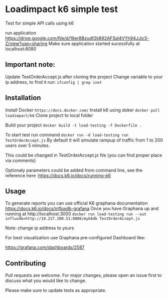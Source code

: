 # Loadimpact k6 simple test

Test for simple API calls using k6 

run application https://drive.google.com/file/d/16er8Bzudf2k892AFSal4VYh94JJic5-Z/view?usp=sharing 
Make sure application started sucessfully at localhost:8080

## Important note: 
Update TestOrderAccept.js after cloning the project
Change <url> variable to your ip address, to find it run:
```ifconfig | grep inet```


## Installation
Install Docker 
```https://docs.docker.com/```
Install k6 using doker 
```docker pull loadimpact/k6```
Clone project to local folder

Build your project
```docker build -t load-testing -f Dockerfile .```

To start test run command
```docker run -d load-testing run TestOrderAccept.js```
By default it will simulate rampup of traffic from 1 to 200 users over 5 minutes.

This could be changed in TestOrderAccept.js file (you can find proper place via comments)

Optionaly parameters could be added from command line, see the reference here :https://docs.k6.io/docs/running-k6

## Usage
To generate reports you can use official K6 graphana documentation https://docs.k6.io/docs/influxdb-grafana
Once you have Graphana up and running at  http://localhost:3000
```docker run load-testing run --out influxdb=http://10.227.200.51:8086/myk6db TestOrderAccept.js```

Note: change ip address to yours

For best visualization use Graphana pre-configured Dashboard like:

https://grafana.com/dashboards/2587

## Contributing
Pull requests are welcome. For major changes, please open an issue first to discuss what you would like to change.

Please make sure to update tests as appropriate.
